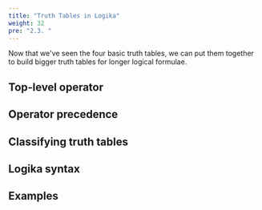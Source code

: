 ```yaml
---
title: "Truth Tables in Logika"
weight: 32
pre: "2.3. "
---
```


Now that we've seen the four basic truth tables, we can put them together to build bigger truth tables for longer logical formulae.

## Top-level operator

## Operator precedence

## Classifying truth tables

## Logika syntax

## Examples